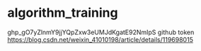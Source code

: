 # algorithm_training
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    github token
https://blog.csdn.net/weixin_41010198/article/details/119698015
